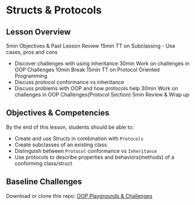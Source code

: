 # Structs & Protocols

## Lesson Overview
5min Objectives & Past Lesson Review
15min TT on Subclassing - Use cases, pros and cons
  - Discover challenges with using inheritance
30min Work on challenges in OOP Challenges
10min Break
15min TT on Protocol Oriented Programming
  - Discuss protocol conformance vs inheritance
  - Discuss problems with OOP and how protocols help
30min Work on challenges in OOP Challenges(Protocol Section)
5min Review & Wrap up

## Objectives & Competencies
By the end of this lesson, students should be able to:

- Create and use Structs in combination with `Protocols`
- Create subclasses of an existing class
- Distinguish between `Protocol` conformance vs `Inheritance`
- Use protocols to describe properties and behaviors(methods) of a conforming class/struct

## Baseline Challenges

Download or clone this repo:
[OOP Playgrounds & Challenges](https://github.com/Product-College-Labs/object-oriented-programming-in-swift.git)

